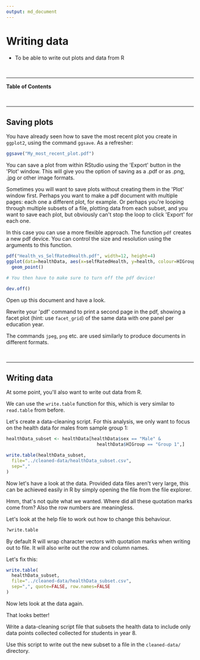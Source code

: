 ```yaml
---
output: md_document
---
```


# Writing data



<!--sec data-title="Learning Objective" data-id="obj" data-show=true data-collapse=false ces-->

* To be able to write out plots and data from R

<!--endsec-->

<br>

---

**Table of Contents**

<!-- toc -->

<br>

---

## Saving plots

You have already seen how to save the most recent plot you create in `ggplot2`,
using the command `ggsave`. As a refresher:


```r
ggsave("My_most_recent_plot.pdf")
```

You can save a plot from within RStudio using the 'Export' button
in the 'Plot' window. This will give you the option of saving as a
.pdf or as .png, .jpg or other image formats.

Sometimes you will want to save plots without creating them in the
'Plot' window first. Perhaps you want to make a pdf document with
multiple pages: each one a different plot, for example. Or perhaps
you're looping through multiple subsets of a file, plotting data from
each subset, and you want to save each plot, but obviously can't stop
the loop to click 'Export' for each one.

In this case you can use a more flexible approach. The function
`pdf` creates a new pdf device. You can control the size and resolution
using the arguments to this function.


```r
pdf("Health_vs_SelfRatedHealth.pdf", width=12, height=4)
ggplot(data=healthData, aes(x=selfRatedHealth, y=health, colour=HIGroup)) +
  geom_point()

# You then have to make sure to turn off the pdf device!

dev.off()
```

Open up this document and have a look.

<!--sec data-title="Challenge 1" data-id="ch1" data-show=true data-collapse=false ces-->

Rewrite your 'pdf' command to print a second page in the pdf, showing a facet plot (hint: use `facet_grid`) of the same data with one panel per education year.

<!--endsec-->

The commands `jpeg`, `png` etc. are used similarly to produce
documents in different formats.

<br>

---

## Writing data

At some point, you'll also want to write out data from R.

We can use the `write.table` function for this, which is
very similar to `read.table` from before.

Let's create a data-cleaning script. For this analysis, we
only want to focus on the health data for males from sample group 1:


```r
healthData_subset <- healthData[healthData$sex == "Male" & 
                                  healthData$HIGroup == "Group 1",]

write.table(healthData_subset,
  file="../cleaned-data/healthData_subset.csv",
  sep=","
)
```

Now let's have a look at the data. Provided data files aren't very large, this can be achieved easily in R by simply opening the file from the file explorer.

Hmm, that's not quite what we wanted. Where did all these
quotation marks come from? Also the row numbers are
meaningless.

Let's look at the help file to work out how to change this
behaviour.


```r
?write.table
```

By default R will wrap character vectors with quotation marks
when writing out to file. It will also write out the row and
column names.

Let's fix this:


```r
write.table(
  healthData_subset,
  file="../cleaned-data/healthData_subset.csv",
  sep=",", quote=FALSE, row.names=FALSE
)
```

Now lets look at the data again.

That looks better!

<!--sec data-title="Challenge 2" data-id="ch2" data-show=true data-collapse=false ces-->

Write a data-cleaning script file that subsets the health data to include only data points collected collected for students in year 8.

Use this script to write out the new subset to a file in the `cleaned-data/` directory.

<!--endsec-->


